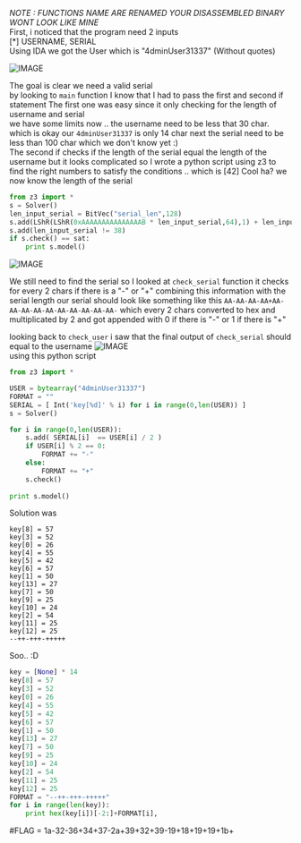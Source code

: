 *NOTE : FUNCTIONS NAME ARE RENAMED YOUR DISASSEMBLED BINARY WONT LOOK LIKE MINE*  
First, i noticed that the program need 2 inputs  
[*] USERNAME, SERIAL  
Using IDA we got the User which is "4dminUser31337" (Without quotes)  

![IMAGE](https://github.com/BitTheByte/write-ups/blob/master/cybertalents_ezez-keygen/Capture.PNG?raw=true)


The goal is clear we need a valid serial  
by looking to ```main``` function I know that I had to pass the first and second if statement
The first one was easy since it only checking for the length of username and serial  
we have some limits now .. the username need to be less that 30 char. which is okay our ```4dminUser31337``` is only 14 char next the serial need to be less than 100 char which we don't know yet :)  
The second if checks if the length of the serial equal the length of the username but it looks complicated so I wrote a python script using z3 to find the right numbers to satisfy the conditions .. which is [42] Cool ha? we now know the length of the serial  
```python
from z3 import *
s = Solver()
len_input_serial = BitVec("serial_len",128)
s.add(LShR(LShR(0xAAAAAAAAAAAAAAAB * len_input_serial,64),1) + len_input_serial - 3 * LShR(LShR(0xAAAAAAAAAAAAAAAB * len_input_serial,64),1) == 14)
s.add(len_input_serial != 38)
if s.check() == sat:
	print s.model()
```
![IMAGE](https://github.com/BitTheByte/write-ups/blob/master/cybertalents_ezez-keygen/Capturew.PNG?raw=true)  

We still need to find the serial so I looked at ```check_serial``` function
it checks for every 2 chars if there is a "-" or "+" combining this information with the serial length our serial should look like something like this ```AA-AA-AA-AA+AA-AA-AA-AA-AA-AA-AA-AA-AA-AA-``` which every 2 chars converted to hex and multiplicated by 2 and got appended with 0 if there is "-" or 1 if there is "+" 

 looking back to ```check_user``` i saw that the final output of ```check_serial``` should equal to the username
![IMAGE](https://github.com/BitTheByte/write-ups/blob/master/cybertalents_ezez-keygen/Capture22.PNG?raw=true)  
using this python script
```python
from z3 import *

USER = bytearray("4dminUser31337")
FORMAT = ""
SERIAL = [ Int('key[%d]' % i) for i in range(0,len(USER)) ]
s = Solver()

for i in range(0,len(USER)):
	s.add( SERIAL[i]  == USER[i] / 2 )
	if USER[i] % 2 == 0:
		FORMAT += "-"
	else:
		FORMAT += "+"
	s.check()
	
print s.model()
```
Solution was
```
key[8] = 57
key[3] = 52
key[0] = 26
key[4] = 55
key[5] = 42
key[6] = 57
key[1] = 50
key[13] = 27
key[7] = 50
key[9] = 25
key[10] = 24
key[2] = 54
key[11] = 25
key[12] = 25
--++-+++-+++++
```
Soo.. :D
```python
key = [None] * 14
key[8] = 57
key[3] = 52
key[0] = 26
key[4] = 55
key[5] = 42
key[6] = 57
key[1] = 50
key[13] = 27
key[7] = 50
key[9] = 25
key[10] = 24
key[2] = 54
key[11] = 25
key[12] = 25
FORMAT = "--++-+++-+++++"
for i in range(len(key)):
	print hex(key[i])[-2:]+FORMAT[i],
```
  
#FLAG = 1a-32-36+34+37-2a+39+32+39-19+18+19+19+1b+


